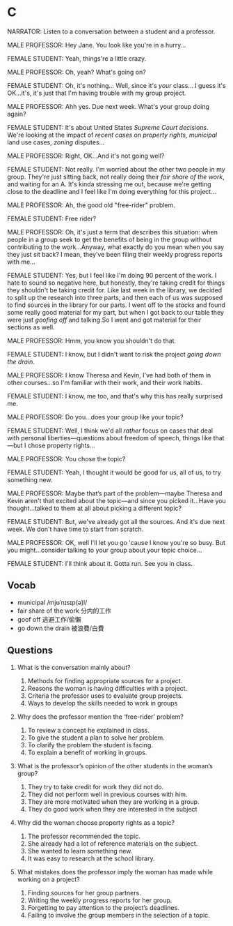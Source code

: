# C

NARRATOR: Listen to a conversation between a student and a professor.

MALE PROFESSOR: Hey Jane. You look like you're in a hurry…

FEMALE STUDENT: Yeah, things're a little crazy.

MALE PROFESSOR: Oh, yeah? What's going on?

FEMALE STUDENT: Oh, it's nothing… Well, since it's *your* class… I guess it's OK…it's, it's just that I'm having trouble with my group project.

MALE PROFESSOR: Ahh yes. Due next week. What's your group doing again?

FEMALE STUDENT: It's about United States *Supreme Court decisions*. We're looking at the impact of *recent cases* on *property rights*, *municipal* land use cases, *zoning* disputes…

MALE PROFESSOR: Right, OK…And it's not going well?

FEMALE STUDENT: Not really. I'm worried about the other two people in my group. They're just sitting back, not really doing their *fair share of the work*, and waiting for an A. It's kinda stressing me out, because we're getting close to the deadline and I feel like I'm doing everything for this project…

MALE PROFESSOR: Ah, the good old "free-rider" problem.

FEMALE STUDENT: Free rider?

MALE PROFESSOR: Oh, it's just a term that describes this situation: when people in a group seek to get the benefits of being in the group without contributing to the work…Anyway, what exactly do you mean when you say they just sit back? I mean, they've been filing their weekly progress reports with me…

FEMALE STUDENT: Yes, but I feel like I'm doing 90 percent of the work. I hate to sound so negative here, but honestly, they're taking credit for things they shouldn't be taking credit for. Like last week in the library, we decided to split up the research into three parts, and then each of us was supposed to find sources in the library for our parts. I went off to the *stacks* and found some really good material for my part, but when I got back to our table they were just *goofing off* and talking.So I went and got material for their sections as well.

MALE PROFESSOR: Hmm, you know you shouldn't do that.

FEMALE STUDENT: I know, but I didn't want to risk the project *going down the drain*.

MALE PROFESSOR: I know Theresa and Kevin, I've had both of them in other courses…so I'm familiar with their work, and their work habits.

FEMALE STUDENT: I know, me too, and that's why this has really surprised me.

MALE PROFESSOR: Do you…does your group like your topic?

FEMALE STUDENT: Well, I think we'd all *rather* focus on cases that deal with personal liberties—questions about freedom of speech, things like that—but I chose property rights…

MALE PROFESSOR: You chose the topic?

FEMALE STUDENT: Yeah, I thought it would be good for us, all of us, to try something new.

MALE PROFESSOR: Maybe that’s part of the problem—maybe Theresa and Kevin aren't that excited about the topic—and since you picked it…Have you thought…talked to them at all about picking a different topic?

FEMALE STUDENT: But, we've already got all the sources. And it's due next week. We don't have time to start from scratch.

MALE PROFESSOR: OK, well I'll let you go 'cause I know you're so busy. But you might…consider talking to your group about your topic choice…

FEMALE STUDENT: I'll think about it. Gotta run. See you in class.

## Vocab
- municipal /mjʊˈnɪsɪp(ə)l/ 
- fair share of the work 分内的工作
- goof off 逃避工作/偷懶
- go down the drain 被浪費/白費

## Questions
1. What is the conversation mainly about? 
	1. Methods for finding appropriate sources for a project.
	1. Reasons the woman is having difficulties with a project.
	1. Criteria the professor uses to evaluate group projects.
	1. Ways to develop the skills needed to work in groups

2. Why does the professor mention the ‘free-rider’ problem? 
	1. To review a concept he explained in class.
	1. To give the student a plan to solve her problem.
	1. To clarify the problem the student is facing.
	1. To explain a benefit of working in groups.

3. What is the professor’s opinion of the other students in the woman’s group? 
	1. They try to take credit for work they did not do.
	1. They did not perform well in previous courses with him.
	1. They are more motivated when they are working in a group.
	1. They do good work when they are interested in the subject

4. Why did the woman choose property rights as a topic? 
	1. The professor recommended the topic.
	1. She already had a lot of reference materials on the subject.
	1. She wanted to learn something new.
	1. It was easy to research at the school library.

5. What mistakes does the professor imply the woman has made while working on a project? 
	1. Finding sources for her group partners.
	1. Writing the weekly progress reports for her group.
	1. Forgetting to pay attention to the project’s deadlines.
	1. Failing to involve the group members in the selection of a topic.
